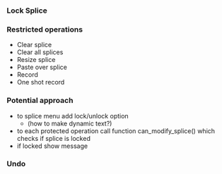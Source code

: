 ### Lock Splice

### Restricted operations 
- Clear splice
- Clear all splices
- Resize splice
- Paste over splice
- Record
- One shot record

### Potential approach
- to splice menu add lock/unlock option
  - (how to make dynamic text?)
- to each protected operation call function can_modify_splice() which checks if splice is locked
- if locked show message


### Undo

